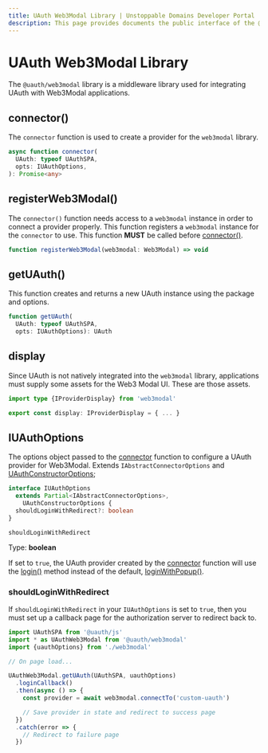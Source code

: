 ```yaml
---
title: UAuth Web3Modal Library | Unstoppable Domains Developer Portal
description: This page provides documents the public interface of the @uauth/web3modal middleware library.
---
```


# UAuth Web3Modal Library

The `@uauth/web3modal` library is a middleware library used for integrating UAuth with Web3Modal applications.

## connector()

The `connector` function is used to create a provider for the `web3modal` library.

```typescript
async function connector(
  UAuth: typeof UAuthSPA,
  opts: IUAuthOptions,
): Promise<any>
```

## registerWeb3Modal()

The `connector()` function needs access to a `web3modal` instance in order to connect a provider properly. This function registers a `web3modal` instance for the `connector` to use. This function **MUST** be called before [connector()](#connector).

```typescript
function registerWeb3Modal(web3modal: Web3Modal) => void
```

## getUAuth()

This function creates and returns a new UAuth instance using the package and options.

```typescript
function getUAuth(
  UAuth: typeof UAuthSPA,
  opts: IUAuthOptions): UAuth
```

## display

Since UAuth is not natively integrated into the `web3modal` library, applications must supply some assets for the Web3 Modal UI. These are those assets.

```typescript
import type {IProviderDisplay} from 'web3modal'

export const display: IProviderDisplay = { ... }
```

## IUAuthOptions

The options object passed to the [connector](#connector) function to configure a UAuth provider for Web3Modal. Extends `IAbstractConnectorOptions` and [UAuthConstructorOptions](/login-with-unstoppable/libraries/uauth-js.md#clientoptions);

```typescript
interface IUAuthOptions
  extends Partial<IAbstractConnectorOptions>,
    UAuthConstructorOptions {
  shouldLoginWithRedirect?: boolean
}
```

`shouldLoginWithRedirect`

Type: **boolean**

If set to `true`, the UAuth provider created by the [connector](#connector) function will use the [login()](/login-with-unstoppable/libraries/uauth-js.md#login) method instead of the default, [loginWithPopup()](/login-with-unstoppable/libraries/uauth-js.md#loginwithpopup).

### shouldLoginWithRedirect

If `shouldLoginWithRedirect` in your `IUAuthOptions` is set to `true`, then you must set up a callback page for the authorization server to redirect back to.

```javascript
import UAuthSPA from '@uauth/js'
import * as UAuthWeb3Modal from '@uauth/web3modal'
import {uauthOptions} from './web3modal'

// On page load...

UAuthWeb3Modal.getUAuth(UAuthSPA, uauthOptions)
  .loginCallback()
  .then(async () => {
    const provider = await web3modal.connectTo('custom-uauth')

    // Save provider in state and redirect to success page
  })
  .catch(error => {
    // Redirect to failure page
  })
```